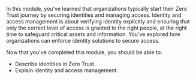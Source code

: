 In this module, you've learned that organizations typically start their Zero Trust journey by securing identities and managing access. Identity and access management is about verifying identity explicitly and ensuring that only the correct level of access is granted to the right people, at the right time to safeguard critical assets and information. You've explored how organizations can enforce identity solutions to secure access.

Now that you've completed this module, you should be able to:

- Describe identities in Zero Trust.
- Explain identity and access management.
